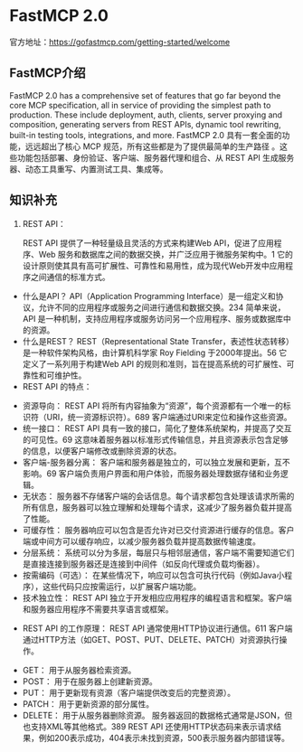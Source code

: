 # FastMCP 2.0
官方地址：https://gofastmcp.com/getting-started/welcome

## FastMCP介绍

FastMCP 2.0 has a comprehensive set of features that go far beyond the core MCP specification, all in service of providing the simplest path to production. These include deployment, auth, clients, server proxying and composition, generating servers from REST APIs, dynamic tool rewriting, built-in testing tools, integrations, and more.
FastMCP 2.0 具有一套全面的功能，远远超出了核心 MCP 规范，所有这些都是为了提供最简单的生产路径 。这些功能包括部署、身份验证、客户端、服务器代理和组合、从 REST API 生成服务器、动态工具重写、内置测试工具、集成等。

## 知识补充

1. REST API：

   REST API 提供了一种轻量级且灵活的方式来构建Web API，促进了应用程序、Web 服务和数据库之间的数据交换，并广泛应用于微服务架构中。1 它的设计原则使其具有高可扩展性、可靠性和易用性，成为现代Web开发中应用程序之间通信的标准方式。
   
* 什么是API？
API（Application Programming Interface）是一组定义和协议，允许不同的应用程序或服务之间进行通信和数据交换。234 简单来说，API 是一种机制，支持应用程序或服务访问另一个应用程序、服务或数据库中的资源。
* 什么是REST？
REST（Representational State Transfer，表述性状态转移）是一种软件架构风格，由计算机科学家 Roy Fielding 于2000年提出。56 它定义了一系列用于构建Web API 的规则和准则，旨在提高系统的可扩展性、可靠性和可维护性。
* REST API 的特点：
- 资源导向： REST API 将所有内容抽象为“资源”，每个资源都有一个唯一的标识符（URI，统一资源标识符）。689 客户端通过URI来定位和操作这些资源。
- 统一接口： REST API 具有一致的接口，简化了整体系统架构，并提高了交互的可见性。69 这意味着服务器以标准形式传输信息，并且资源表示包含足够的信息，以便客户端修改或删除资源的状态。
- 客户端-服务器分离： 客户端和服务器是独立的，可以独立发展和更新，互不影响。69 客户端负责用户界面和用户体验，而服务器处理数据存储和业务逻辑。
- 无状态： 服务器不存储客户端的会话信息。每个请求都包含处理该请求所需的所有信息，服务器可以独立理解和处理每个请求，这减少了服务器负载并提高了性能。
- 可缓存性： 服务器响应可以包含是否允许对已交付资源进行缓存的信息。客户端或中间方可以缓存响应，以减少服务器负载并提高数据传输速度。
- 分层系统： 系统可以分为多层，每层只与相邻层通信，客户端不需要知道它们是直接连接到服务器还是连接到中间件（如反向代理或负载均衡器）。
- 按需编码（可选）： 在某些情况下，响应可以包含可执行代码（例如Java小程序），这些代码只应按需运行，以扩展客户端功能。
- 技术独立性： REST API 独立于开发相应应用程序的编程语言和框架。客户端和服务器应用程序不需要共享语言或框架。
* REST API 的工作原理：
REST API 通常使用HTTP协议进行通信。611 客户端通过HTTP方法（如GET、POST、PUT、DELETE、PATCH）对资源执行操作。
- GET： 用于从服务器检索资源。
- POST： 用于在服务器上创建新资源。
- PUT： 用于更新现有资源（客户端提供改变后的完整资源）。
- PATCH： 用于更新资源的部分属性。
- DELETE： 用于从服务器删除资源。
服务器返回的数据格式通常是JSON，但也支持XML等其他格式。389 REST API 还使用HTTP状态码来表示请求结果，例如200表示成功，404表示未找到资源，500表示服务器内部错误等。
